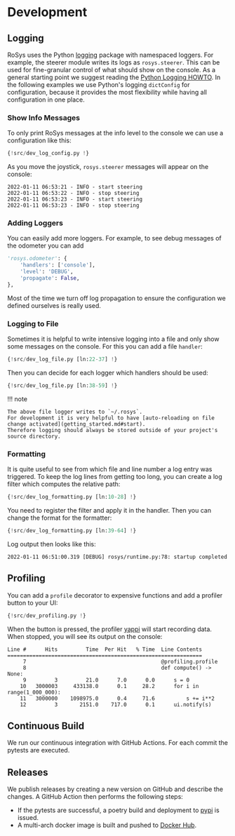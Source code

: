# Development

## Logging

RoSys uses the Python [logging](https://docs.python.org/3/library/logging.html) package with namespaced loggers.
For example, the steerer module writes its logs as `rosys.steerer`.
This can be used for fine-granular control of what should show on the console.
As a general starting point we suggest reading the [Python Logging HOWTO](https://docs.python.org/3/howto/logging.html).
In the following examples we use Python's logging `dictConfig` for configuration, because it provides the most flexibility while having all configuration in one place.

### Show Info Messages

To only print RoSys messages at the info level to the console we can use a configuration like this:

```python hl_lines="32-36"
{!src/dev_log_config.py !}
```

As you move the joystick, `rosys.steerer` messages will appear on the console:

```
2022-01-11 06:53:21 - INFO - start steering
2022-01-11 06:53:22 - INFO - stop steering
2022-01-11 06:53:23 - INFO - start steering
2022-01-11 06:53:23 - INFO - stop steering
```

### Adding Loggers

You can easily add more loggers.
For example, to see debug messages of the odometer you can add

```python hl_lines="1 3"
'rosys.odometer': {
    'handlers': ['console'],
    'level': 'DEBUG',
    'propagate': False,
},
```

Most of the time we turn off log propagation to ensure the configuration we defined ourselves is really used.

### Logging to File

Sometimes it is helpful to write intensive logging into a file and only show some messages on the console.
For this you can add a file `handler`:

```python hl_lines="8-15"
{!src/dev_log_file.py [ln:22-37] !}
```

Then you can decide for each logger which handlers should be used:

```python hl_lines="3 8 13 18"
{!src/dev_log_file.py [ln:38-59] !}
```

!!! note

    The above file logger writes to `~/.rosys`.
    For development it is very helpful to have [auto-reloading on file change activated](getting_started.md#start).
    Therefore logging should always be stored outside of your project's source directory.

### Formatting

It is quite useful to see from which file and line number a log entry was triggered.
To keep the log lines from getting too long, you can create a log filter which computes the relative path:

```python hl_lines="8 14"
{!src/dev_log_formatting.py [ln:10-28] !}
```

You need to register the filter and apply it in the handler.
Then you can change the format for the formatter:

```python hl_lines="2-4 9 17 22"
{!src/dev_log_formatting.py [ln:39-64] !}
```

Log output then looks like this:

```
2022-01-11 06:51:00.319 [DEBUG] rosys/runtime.py:78: startup completed
```

## Profiling

You can add a `profile` decorator to expensive functions and add a profiler button to your UI:

```python hl_lines="7 16"
{!src/dev_profiling.py !}
```

When the button is pressed, the profiler [yappi](https://github.com/sumerc/yappi) will start recording data.
When stopped, you will see its output on the console:

```
Line #      Hits         Time  Per Hit   % Time  Line Contents
==============================================================
     7                                           @profiling.profile
     8                                           def compute() -> None:
     9         3         21.0      7.0      0.0      s = 0
    10   3000003     433138.0      0.1     28.2      for i in range(1_000_000):
    11   3000000    1098975.0      0.4     71.6          s += i**2
    12         3       2151.0    717.0      0.1      ui.notify(s)
```

## Continuous Build

We run our continuous integration with GitHub Actions.
For each commit the pytests are executed.

## Releases

We publish releases by creating a new version on GitHub and describe the changes.
A GitHub Action then performs the following steps:

- If the pytests are successful, a poetry build and deployment to [pypi](https://pypi.org/project/rosys/) is issued.
- A multi-arch docker image is built and pushed to [Docker Hub](https://hub.docker.com/r/zauberzeug/rosys).
